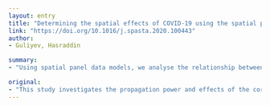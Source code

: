```yaml
---
layout: entry
title: "Determining the spatial effects of COVID-19 using the spatial panel data model"
link: "https://doi.org/10.1016/j.spasta.2020.100443"
author:
- Guliyev, Hasraddin

summary:
- "Using spatial panel data models, we analyse the relationship between confirmed cases of COVID-19, deaths thereof, and recovered cases due to treatment. The most efficient and consistent model is interpreted with direct and indirect spatial effects. We then determine and include the spatial effects in this examination after establishing the appropriate model for the coronavirus disease 2019. This study investigates the propagation power and effects of the disease 2019 (COVID19) in light of published data."

original:
- "This study investigates the propagation power and effects of the coronavirus disease 2019 (COVID-19) in light of published data. We examine the factors affecting COVID-19 together with the spatial effects, and use spatial panel data models to determine the relationship among the variables including their spatial effects. Using spatial panel models, we analyse the relationship between confirmed cases of COVID-19, deaths thereof, and recovered cases due to treatment. We accordingly determine and include the spatial effects in this examination after establishing the appropriate model for COVID-19. The most efficient and consistent model is interpreted with direct and indirect spatial effects."
---
```


